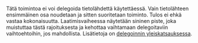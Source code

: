 
Tätä toimintoa ei voi delegoida tietolähdettä käytettäessä. Vain tietolähteen ensimmäinen osa noudetaan ja sitten suoritetaan toiminto. Tulos ei ehkä vastaa kokonaisuutta.  Laatimisvaiheessa näytetään sininen piste, joka muistuttaa tästä rajoituksesta ja kehottaa vaihtamaan delegoitaviin vaihtoehtoihin, jos mahdollista. Lisätietoja on [delegoinnin yleiskatsauksessa](../maker/canvas-apps/delegation-overview.md).

